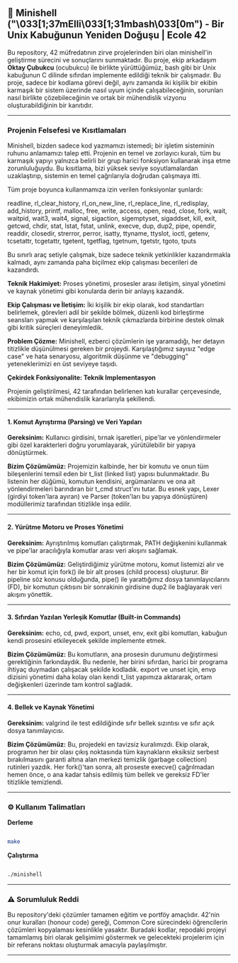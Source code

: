 ## 🤖 Minishell ("\033[1;37mElli\033[1;31mbash\033[0m") - Bir Unix Kabuğunun Yeniden Doğuşu | Ecole 42

Bu repository, 42 müfredatının zirve projelerinden biri olan minishell'in geliştirme sürecini ve sonuçlarını sunmaktadır. Bu proje, ekip arkadaşım **Oktay Çubukcu** (ocubukcu) ile birlikte yürüttüğümüz, bash gibi bir Unix kabuğunun C dilinde sıfırdan implemente edildiği teknik bir çalışmadır. Bu proje, sadece bir kodlama görevi değil, aynı zamanda iki kişilik bir ekibin karmaşık bir sistem üzerinde nasıl uyum içinde çalışabileceğinin, sorunları nasıl birlikte çözebileceğinin ve ortak bir mühendislik vizyonu oluşturabildiğinin bir kanıtıdır.

---

### Projenin Felsefesi ve Kısıtlamaları

Minishell, bizden sadece kod yazmamızı istemedi; bir işletim sisteminin ruhunu anlamamızı talep etti. Projenin en temel ve zorlayıcı kuralı, tüm bu karmaşık yapıyı yalnızca belirli bir grup harici fonksiyon kullanarak inşa etme zorunluluğuydu. Bu kısıtlama, bizi yüksek seviye soyutlamalardan uzaklaştırıp, sistemin en temel çağrılarıyla doğrudan çalışmaya itti.

Tüm proje boyunca kullanmamıza izin verilen fonksiyonlar şunlardı:

readline, rl_clear_history, rl_on_new_line, rl_replace_line, rl_redisplay, add_history, printf, malloc, free, write, access, open, read, close, fork, wait, waitpid, wait3, wait4, signal, sigaction, sigemptyset, sigaddset, kill, exit, getcwd, chdir, stat, lstat, fstat, unlink, execve, dup, dup2, pipe, opendir, readdir, closedir, strerror, perror, isatty, ttyname, ttyslot, ioctl, getenv, tcsetattr, tcgetattr, tgetent, tgetflag, tgetnum, tgetstr, tgoto, tputs

Bu sınırlı araç setiyle çalışmak, bize sadece teknik yetkinlikler kazandırmakla kalmadı, aynı zamanda paha biçilmez ekip çalışması becerileri de kazandırdı.

**Teknik Hakimiyet:** Proses yönetimi, prosesler arası iletişim, sinyal yönetimi ve kaynak yönetimi gibi konularda derin bir anlayış kazandık.

**Ekip Çalışması ve İletişim:** İki kişilik bir ekip olarak, kod standartları belirlemek, görevleri adil bir şekilde bölmek, düzenli kod birleştirme seansları yapmak ve karşılaşılan teknik çıkmazlarda birbirine destek olmak gibi kritik süreçleri deneyimledik.

**Problem Çözme:** Minishell, ezberci çözümlerin işe yaramadığı, her detayın titizlikle düşünülmesi gereken bir projeydi. Karşılaştığımız sayısız "edge case" ve hata senaryosu, algoritmik düşünme ve "debugging" yeteneklerimizi en üst seviyeye taşıdı.

**Çekirdek Fonksiyonalite: Teknik Implementasyon**

Projenin geliştirilmesi, 42 tarafından belirlenen katı kurallar çerçevesinde, ekibimizin ortak mühendislik kararlarıyla şekillendi.

---

#### 1. Komut Ayrıştırma (Parsing) ve Veri Yapıları

**Gereksinim:** Kullanıcı girdisini, tırnak işaretleri, pipe'lar ve yönlendirmeler gibi özel karakterleri doğru yorumlayarak, yürütülebilir bir yapıya dönüştürmek.

**Bizim Çözümümüz:** Projemizin kalbinde, her bir komutu ve onun tüm bileşenlerini temsil eden bir t_list (linked list) yapısı bulunmaktadır. Bu listenin her düğümü, komutun kendisini, argümanlarını ve ona ait yönlendirmeleri barındıran bir t_cmd struct'ını tutar. Bu esnek yapı, Lexer (girdiyi token'lara ayıran) ve Parser (token'ları bu yapıya dönüştüren) modüllerimiz tarafından titizlikle inşa edilir.

---

#### 2. Yürütme Motoru ve Proses Yönetimi

**Gereksinim:** Ayrıştırılmış komutları çalıştırmak, PATH değişkenini kullanmak ve pipe'lar aracılığıyla komutlar arası veri akışını sağlamak.

**Bizim Çözümümüz:** Geliştirdiğimiz yürütme motoru, komut listemizi alır ve her bir komut için fork() ile bir alt proses (child process) oluşturur. Bir pipeline söz konusu olduğunda, pipe() ile yarattığımız dosya tanımlayıcılarını (FD), bir komutun çıktısını bir sonrakinin girdisine dup2 ile bağlayarak veri akışını yönettik.

---

#### 3. Sıfırdan Yazılan Yerleşik Komutlar (Built-in Commands)

**Gereksinim:** echo, cd, pwd, export, unset, env, exit gibi komutları, kabuğun kendi prosesini etkileyecek şekilde implemente etmek.

**Bizim Çözümümüz:** Bu komutların, ana prosesin durumunu değiştirmesi gerektiğinin farkındaydık. Bu nedenle, her birini sıfırdan, harici bir programa ihtiyaç duymadan çalışacak şekilde kodladık. export ve unset için, envp dizisini yönetimi daha kolay olan kendi t_list yapımıza aktararak, ortam değişkenleri üzerinde tam kontrol sağladık.

---

#### 4. Bellek ve Kaynak Yönetimi

**Gereksinim:** valgrind ile test edildiğinde sıfır bellek sızıntısı ve sıfır açık dosya tanımlayıcısı.

**Bizim Çözümümüz:** Bu, projedeki en tavizsiz kuralımızdı. Ekip olarak, programın her bir olası çıkış noktasında tüm kaynakların eksiksiz serbest bırakılmasını garanti altına alan merkezi temizlik (garbage collection) rutinleri yazdık. Her fork()'tan sonra, alt proseste execve() çağrılmadan hemen önce, o ana kadar tahsis edilmiş tüm bellek ve gereksiz FD'ler titizlikle temizlendi.

---

### ⚙️ Kullanım Talimatları
**Derleme**
```Bash

make
```
**Çalıştırma**
```Bash

./minishell
```
---

### ⚠️ Sorumluluk Reddi

Bu repository'deki çözümler tamamen eğitim ve portföy amaçlıdır. 42'nin onur kuralları (honour code) gereği, Common Core sürecindeki öğrencilerin çözümleri kopyalaması kesinlikle yasaktır. Buradaki kodlar, repodaki projeyi tamamlamış biri olarak gelişimimi göstermek ve gelecekteki projelerim için bir referans noktası oluşturmak amacıyla paylaşılmıştır.

---
